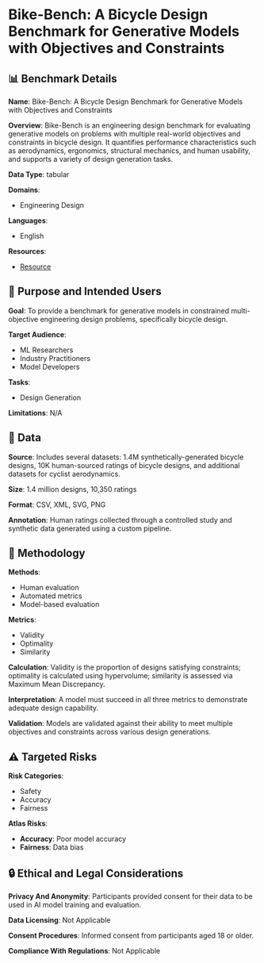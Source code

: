 # Bike-Bench: A Bicycle Design Benchmark for Generative Models with Objectives and Constraints

## 📊 Benchmark Details

**Name**: Bike-Bench: A Bicycle Design Benchmark for Generative Models with Objectives and Constraints

**Overview**: Bike-Bench is an engineering design benchmark for evaluating generative models on problems with multiple real-world objectives and constraints in bicycle design. It quantifies performance characteristics such as aerodynamics, ergonomics, structural mechanics, and human usability, and supports a variety of design generation tasks.

**Data Type**: tabular

**Domains**:
- Engineering Design

**Languages**:
- English

**Resources**:
- [Resource](https://decode.mit.edu/projects/bikebench/)

## 🎯 Purpose and Intended Users

**Goal**: To provide a benchmark for generative models in constrained multi-objective engineering design problems, specifically bicycle design.

**Target Audience**:
- ML Researchers
- Industry Practitioners
- Model Developers

**Tasks**:
- Design Generation

**Limitations**: N/A

## 💾 Data

**Source**: Includes several datasets: 1.4M synthetically-generated bicycle designs, 10K human-sourced ratings of bicycle designs, and additional datasets for cyclist aerodynamics.

**Size**: 1.4 million designs, 10,350 ratings

**Format**: CSV, XML, SVG, PNG

**Annotation**: Human ratings collected through a controlled study and synthetic data generated using a custom pipeline.

## 🔬 Methodology

**Methods**:
- Human evaluation
- Automated metrics
- Model-based evaluation

**Metrics**:
- Validity
- Optimality
- Similarity

**Calculation**: Validity is the proportion of designs satisfying constraints; optimality is calculated using hypervolume; similarity is assessed via Maximum Mean Discrepancy.

**Interpretation**: A model must succeed in all three metrics to demonstrate adequate design capability.

**Validation**: Models are validated against their ability to meet multiple objectives and constraints across various design generations.

## ⚠️ Targeted Risks

**Risk Categories**:
- Safety
- Accuracy
- Fairness

**Atlas Risks**:
- **Accuracy**: Poor model accuracy
- **Fairness**: Data bias

## 🔒 Ethical and Legal Considerations

**Privacy And Anonymity**: Participants provided consent for their data to be used in AI model training and evaluation.

**Data Licensing**: Not Applicable

**Consent Procedures**: Informed consent from participants aged 18 or older.

**Compliance With Regulations**: Not Applicable

